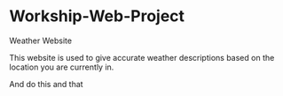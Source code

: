 # Workship-Web-Project
Weather Website 

This website is used to give accurate weather descriptions based on the location you are currently in.

And do this and that
